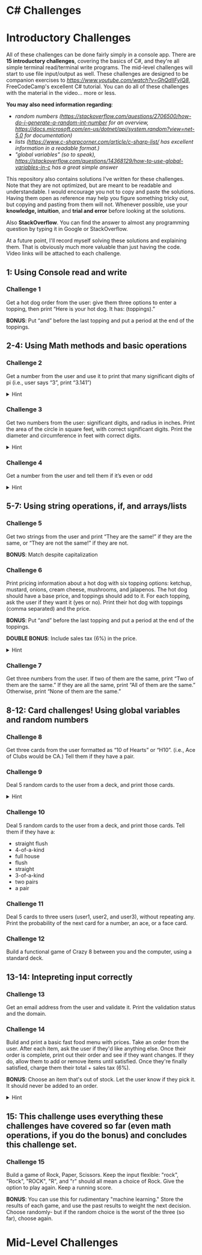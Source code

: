 # C# Challenges
# Introductory Challenges
All of these challenges can be done fairly simply in a console app. There are **15 introductory challenges**, covering the basics of C#, and they're all simple terminal read/terminal write programs. The mid-level challenges will start to use file input/output as well. These challenges are designed to be companion exercises to *https://www.youtube.com/watch?v=GhQdlIFylQ8*, FreeCodeCamp's excellent C# tutorial. You can do all of these challenges with the material in the video... more or less. 

**You may also need information regarding**:
- *random numbers (https://stackoverflow.com/questions/2706500/how-do-i-generate-a-random-int-number for an overview, https://docs.microsoft.com/en-us/dotnet/api/system.random?view=net-5.0 for documentation)*
- *lists (https://www.c-sharpcorner.com/article/c-sharp-list/ has excellent information in a readable format.)*
- *"global variables" (so to speak), https://stackoverflow.com/questions/14368129/how-to-use-global-variables-in-c has a great simple answer*

This repository also contains solutions I've written for these challenges. Note that they are not optimized, but are meant to be readable and understandable. I would encourage you not to copy and paste the solutions. Having them open as reference may help you figure something tricky out, but copying and pasting from them will not. Whenever possible, use your **knowledge, intuition**, and **trial and error** before looking at the solutions. 

Also **StackOverflow**. You can find the answer to almost any programming question by typing it in Google or StackOverflow.

At a future point, I'll record myself solving these solutions and explaining them. That is obviously much more valuable than just having the code. Video links will be attached to each challenge. 

## 1: Using Console read and write
### Challenge 1
Get a hot dog order from the user: give them three options to enter a topping, then print “Here is your hot dog. It has: (toppings).”

**BONUS**: Put “and” before the last topping and put a period at the end of the toppings.

## 2-4: Using Math methods and basic operations
### Challenge 2
Get a number from the user and use it to print that many significant digits of pi (i.e., user says “3”, print “3.141”)
<details>
  <summary>Hint</summary>
  
HINT: Pi ~= 355/113, but there's a more precise constant in Math.Pi
</details>

### Challenge 3
Get two numbers from the user: significant digits, and radius in inches. Print the area of the circle in square feet, with correct significant digits. Print the diameter and circumference in feet with correct digits.
<details>
  <summary>Hint</summary>
  
HINT: 1 foot = 12 inches. 1 square foot = 12 * 12 square inches 
</details>

### Challenge 4
Get a number from the user and tell them if it’s even or odd
<details>
  <summary>Hint</summary>
  
HINT: Don’t forget about the modulo operator
</details>

## 5-7: Using string operations, if, and arrays/lists
### Challenge 5
Get two strings from the user and print “They are the same!” if they are the same, or “They are not the same!” if they are not.

**BONUS**: Match despite capitalization

### Challenge 6
Print pricing information about a hot dog with six topping options: ketchup, mustard, onions, cream cheese, mushrooms, and jalapenos. The hot dog should have a base price, and toppings should add to it. For each topping, ask the user if they want it (yes or no). Print their hot dog with toppings (comma separated) and the price. 

**BONUS**: Put “and” before the last topping and put a period at the end of the toppings.

**DOUBLE BONUS**: Include sales tax (6%) in the price. 

<details>
  <summary>Hint</summary>
  
HINT: This may be easier with a list. See https://www.c-sharpcorner.com/article/c-sharp-list/
</details>

### Challenge 7
Get three numbers from the user. If two of them are the same, print “Two of them are the same.” If they are all the same, print “All of them are the same.” Otherwise, print “None of them are the same.”

## 8-12: Card challenges! Using global variables and random numbers
### Challenge 8
Get three cards from the user formatted as “10 of Hearts” or “H10”. (i.e., Ace of Clubs would be CA.) Tell them if they have a pair.

### Challenge 9
Deal 5 random cards to the user from a deck, and print those cards. 
<details>
  <summary>Hint</summary>
  
Use global variables to keep track of which cards are in play. Look at the solution for an example.
</details>

### Challenge 10
Deal 5 random cards to the user from a deck, and print those cards. Tell them if they have a:
- straight flush
- 4-of-a-kind
- full house
- flush
- straight
- 3-of-a-kind
- two pairs
- a pair

### Challenge 11
Deal 5 cards to three users (user1, user2, and user3), without repeating any. Print the probability of the next card for a number, an ace, or a face card.

### Challenge 12
Build a functional game of Crazy 8 between you and the computer, using a standard deck. 

## 13-14: Intepreting input correctly
### Challenge 13
Get an email address from the user and validate it. Print the validation status and the domain.

### Challenge 14
Build and print a basic fast food menu with prices. Take an order from the user. After each item, ask the user if they'd like anything else. Once their order is complete, print out their order and see if they want changes. If they do, allow them to add or remove items until satisfied. Once they're finally satisfied, charge them their total + sales tax (6%). 

**BONUS**: Choose an item that's out of stock. Let the user know if they pick it. It should never be added to an order.
<details>
  <summary>Hint</summary>
  
HINT: If you've done challenge #6, you've done at least half of this already. Don't be afraid to re-use code! 
</details>

## 15: This challenge uses everything these challenges have covered so far (even math operations, if you do the bonus) and concludes this challenge set.
### Challenge 15
Build a game of Rock, Paper, Scissors. Keep the input flexible: "rock", "Rock", "ROCK", "R", and "r" should all mean a choice of Rock. Give the option to play again. Keep a running score.

**BONUS**: You can use this for rudimentary "machine learning." Store the results of each game, and use the past results to weight the next decision. Choose randomly- but if the random choice is the worst of the three (so far), choose again. 

# Mid-Level Challenges
